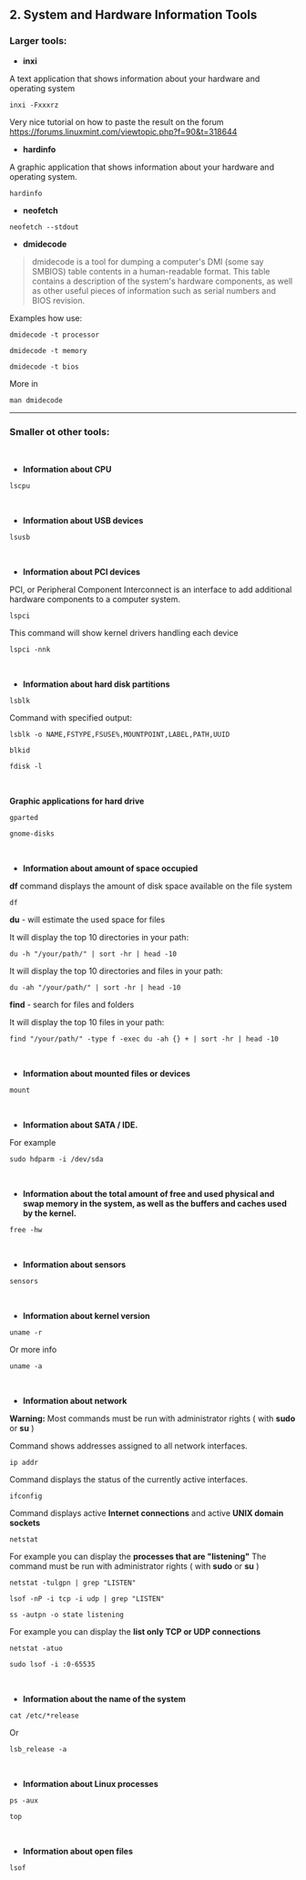 

## 2. System and Hardware Information Tools

### Larger tools: 

* **inxi**

A text application that shows information about your hardware and operating system 

```
inxi -Fxxxrz
```

Very nice tutorial on how to paste the result on the forum  
<https://forums.linuxmint.com/viewtopic.php?f=90&t=318644>


*  **hardinfo**

A graphic application that shows information about your hardware and operating system. 

```
hardinfo
```

* **neofetch**

```
neofetch --stdout 
```

*  **dmidecode**

<blockquote>
       dmidecode is a tool for dumping a computer's DMI (some say SMBIOS) table contents in a human-readable format. This table contains a
       description of the system's hardware components, as well as other useful pieces of information such as serial numbers and BIOS  revision. 
</blockquote>

Examples how use:  


```
dmidecode -t processor
```

```
dmidecode -t memory
```

```
dmidecode -t bios
```

More in 
```
man dmidecode
```


----

### Smaller ot other tools: 

&nbsp;

*  **Information about CPU**

```
lscpu
```

&nbsp;

* **Information about USB devices**

```
lsusb
```

&nbsp;

* **Information about PCI devices**

PCI, or Peripheral Component Interconnect is an interface to add additional hardware components to a computer system.

```
lspci
```

This command will show kernel drivers handling each device
```
lspci -nnk
```

&nbsp;

* **Information about hard disk partitions**

```
lsblk
```

Command with specified output:

```
lsblk -o NAME,FSTYPE,FSUSE%,MOUNTPOINT,LABEL,PATH,UUID
```

```
blkid
```

```
fdisk -l
```

&nbsp;

**Graphic applications for hard drive**

```
gparted
```

```
gnome-disks
```

&nbsp;

* **Information about amount of space occupied**

 **df** command displays the amount of disk space available on the file system

```
df
```

**du** - will estimate the used space for files 

It will display the top 10 directories in your path:

```
du -h "/your/path/" | sort -hr | head -10
```

It will display the top 10 directories and files in your path:

```
du -ah "/your/path/" | sort -hr | head -10
```

**find** - search for files and folders

It will display the top 10 files in your path:
```
find "/your/path/" -type f -exec du -ah {} + | sort -hr | head -10
```

&nbsp;

* **Information about mounted files or devices**

```
mount
```

&nbsp;

* **Information about SATA / IDE.**

For example
```
sudo hdparm -i /dev/sda
```

&nbsp;

* **Information about the total amount of free and used physical and swap memory in the system, as well as the buffers and caches used by the kernel.**

```
free -hw
```

&nbsp;

* **Information about sensors**
```
sensors
```

&nbsp;

* **Information about kernel version**

```
uname -r
```

Or more info
```
uname -a
```

&nbsp;

* **Information about network**

**Warning:**
Most commands must be run with administrator rights ( with **sudo** or **su** )


Command shows addresses assigned to all network interfaces.
```
ip addr
```

Command displays the status of the currently active interfaces.
```
ifconfig
```

Command displays active **Internet connections** and active **UNIX domain sockets**
```
netstat
```

For example you can display the **processes that are "listening"**
The command must be run with administrator rights ( with **sudo** or **su** )
```
netstat -tulgpn | grep "LISTEN"
```
```
lsof -nP -i tcp -i udp | grep "LISTEN"
```
```
ss -autpn -o state listening
```

For example you can display the **list only TCP or UDP connections**
```
netstat -atuo
```

```
sudo lsof -i :0-65535
```

&nbsp;

* **Information about the name of the system**

```
cat /etc/*release
```
Or
```
lsb_release -a
```

&nbsp;

* **Information about Linux processes**

```
ps -aux
```

```
top
```

&nbsp;

* **Information about open files**

```
lsof
```

